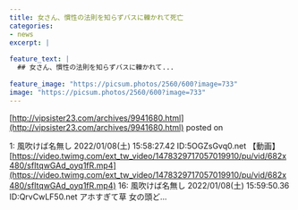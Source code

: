 ```yaml
---
title: 女さん、慣性の法則を知らずバスに轢かれて死亡
categories:
- news
excerpt: |
  
feature_text: |
  ## 女さん、慣性の法則を知らずバスに轢かれて...
  
feature_image: "https://picsum.photos/2560/600?image=733"
image: "https://picsum.photos/2560/600?image=733"
---
```


[http://vipsister23.com/archives/9941680.html](http://vipsister23.com/archives/9941680.html)
posted on 

<!--more-->

1: 風吹けば名無し 2022/01/08(土) 15:58:27.42 ID:5OGZsGvq0.net 【動画】[https://video.twimg.com/ext_tw_video/1478329717057019910/pu/vid/682x480/sfItqwGAd_oyq1fR.mp4](https://video.twimg.com/ext_tw_video/1478329717057019910/pu/vid/682x480/sfItqwGAd_oyq1fR.mp4) 16: 風吹けば名無し 2022/01/08(土) 15:59:50.36 ID:QrvCwLF50.net アホすぎて草 女の頭ど...
